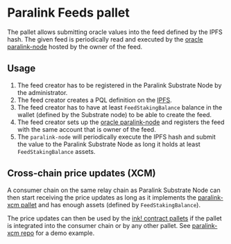 # Paralink Feeds pallet

The pallet allows submitting oracle values into the feed defined by the IPFS hash. The given feed is periodically read and executed by the [oracle paralink-node](https://github.com/paralink-network/paralink-node) hosted by the owner of the feed.


## Usage
1. The feed creator has to be registered in the Paralink Substrate Node by the administrator.
2. The feed creator creates a PQL definition on the [IPFS](https://github.com/paralink-network/paralink-node/blob/master/examples/ipfs_request.py#L12).
3. The feed creator has to have at least `FeedStakingBalance` balance in the wallet (defined by the Substrate node) to be able to create the feed.
4. The feed creator sets up the [oracle paralink-node](https://github.com/paralink-network/paralink-node) and registers the feed with the same account that is owner of the feed.
5. The `paralink-node` will periodically execute the IPFS hash and submit the value to the Paralink Substrate Node as long it holds at least `FeedStakingBalance` assets. 


## Cross-chain price updates (XCM)
A consumer chain on the same relay chain as Paralink Substrate Node can then start receiving the price updates as long as it implements the [paralink-xcm pallet](https://github.com/paralink-network/paralink-pallets/tree/master/xcm) and has enough assets (defined by `FeedStakingBalance`).

The price updates can then be used by the [ink! contract pallets](https://github.com/paralink-network/paralink-pallets/tree/master/ink-extension) if the pallet is integrated into the consumer chain or by any other pallet.
See [paralink-xcm repo](https://github.com/paralink-network/paralink-xcm) for a demo example.
